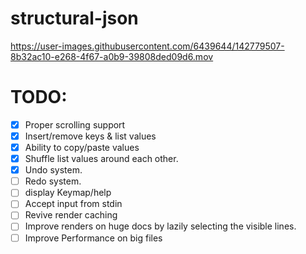 # structural-json

https://user-images.githubusercontent.com/6439644/142779507-8b32ac10-e268-4f67-a0b9-39808ded09d6.mov


# TODO:

- [x] Proper scrolling support
- [x] Insert/remove keys & list values
- [x] Ability to copy/paste values
- [x] Shuffle list values around each other.
- [x] Undo system.
- [ ] Redo system.
- [ ] display Keymap/help
- [ ] Accept input from stdin
- [ ] Revive render caching 
- [ ] Improve renders on huge docs by lazily selecting the visible lines.
- [ ] Improve Performance on big files
